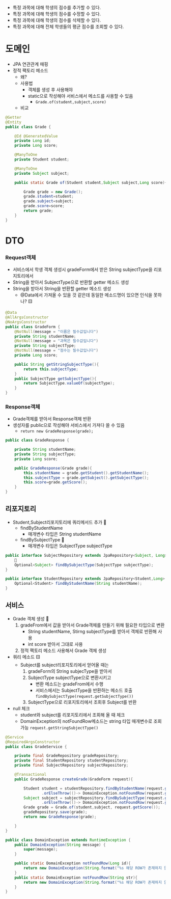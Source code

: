 
- 특정 과목에 대해 학생의 점수를 추가할 수 있다. 
- 특정 과목에 대해 학생의 점수를 수정할 수 있다.
- 특정 과목에 대해 학생의 점수를 삭제할 수 있다.
- 특정 과목에 대해 전체 학생들의 평균 점수를 조회할 수 있다.

# 도메인
- JPA 연관관계 매핑
- 정적 팩토리 메소드
    - 왜?
    - 사용법
        - 객체를 생성 후 사용해야
        - static으로 작성해야 서비스에서 메소드를 사용할 수 있음
            - `Grade.of(student,subject,score)`
    - 비교
```java
@Getter
@Entity
public class Grade {

    @Id @GeneratedValue
    private Long id;
    private Long score;

    @ManyToOne
    private Student student;

    @ManyToOne
    private Subject subject;

    public static Grade of(Student student,Subject subject,Long score){

        Grade grade = new Grade();
        grade.student=student;
        grade.subject=subject;
        grade.score=score;
        return grade;
    }
}
```
# DTO
### Request객체
- 서비스에서 학생 객체 생성시 gradeForm에서 받은 String subjectType을 리포지토리에서 
- String을 받아서 SubjectType으로 반환할 getter 메소드 생성
- String을 받아서 String을 반환할 getter 메소드 생성
    - @Data에서 가져올 수 있을 것 같은데 동일한 메소드명이 있으면 인식을 못하나? 🟨

```java
@Data
@AllArgsConstructor
@NoArgsConstructor
public class GradeForm {
    @NotNull(message = "이름은 필수값입니다")
    private String studentName;
    @NotNull(message = "과목은 필수값입니다")
    private String subjectType;
    @NotNull(message = "점수는 필수값입니다")
    private Long score;

    public String getStringSubjectType(){
        return this.subjectType;
    }
    public SubjectType getSubjectType(){
        return SubjectType.valueOf(subjectType);
    }
}
```
### Response객체
- Grade객체를 받아서 Response객체 반환
- 생성자를 public으로 작성해야 서비스에서 가져다 쓸 수 있음
    - `return new GradeResponse(grade);`
```java
public class GradeResponse {

    private String studentName;
    private String subjectType;
    private Long score;

    public GradeResponse(Grade grade){
        this.studentName = grade.getStudent().getStudentName();
        this.subjectType = grade.getSubject().getSubjectType();
        this.score=grade.getScore();
    }
}
```
## 리포지토리
- Student,Subject리포지토리에 쿼리메서드 추가 🧩
    - findByStudentName
        - 매개변수 타입은 String studentName
    - findBySubjectType 🧩
        - 매개변수 타입은 SubjectType subjectType
```java
public interface SubjectRepository extends JpaRepository<Subject, Long> {
    🧩
    Optional<Subject> findBySubjectType(SubjectType subjectType);
}
```
```java
public interface StudentRepository extends JpaRepository<Student,Long> {
    Optional<Student> findByStudentName(String studentName);
}
```

## 서비스
- Grade 객체 생성 🧩
    1. gradeFrom에서 값을 받아서 Grade객체를 만들기 위해 필요한 타입으로 변환
        - String studentName, Stirng subjectType를 받아서 객체로 반환해 사용 
        - int score 받아서 그대로 사용
    2. 정적 팩토리 메소드 사용해서 Grade 객체 생성
- 쿼리 메소드 🟨
    - Subject를 subject리포지토리에서 얻어올 때는
        1. gradeForm의 String subjecType을 받아서
        2. SubjectType subjectType으로 변환시키고
            - 변환 메소드는 gradeFrom에서 수행
            - 서비스에서는 SubjectType을 반환하는 메소드 호출
            ```findBySubjectType(request.getSubjectType())```
        3. SubjectType으로 리포지토리에서 조회후 Subject를 반환
- null 체크
    - student와 subject를 리포지토리에서 조회해 올 때 체크
    - DomainException의 notFoundRow메소드는 string 타입 매개변수로 조회가능
    ```request.getStringSubjectType()```
```java
@Service
@RequiredArgsConstructor
public class GradeService {

    private final GradeRepository gradeRepository;
    private final StudentRepository studentRepository;
    private final SubjectRepository subjectRepository;

    @Transactional
    public GradeResponse createGrade(GradeForm request){

        Student student = studentRepository.findByStudentName(request.getStudentName())
                .orElseThrow(()-> DomainException.notFoundRow(request.getStudentName()));
        Subject subject = subjectRepository.findBySubjectType(request.getSubjectType())
                .orElseThrow(()-> DomainException.notFoundRow(request.getStringSubjectType()));
        Grade grade = Grade.of(student,subject, request.getScore());
        gradeRepository.save(grade);
        return new GradeResponse(grade);

    }
}
```
```java
public class DomainException extends RuntimeException {
    public DomainException(String message) {
        super(message);
    }

    public static DomainException notFoundRow(Long id){
        return new DomainException(String.format("%s 해당 ROW가 존재하지 않습니다",id));
    }
    public static DomainException notFoundRow(String str){
        return new DomainException(String.format("%s 해당 ROW가 존재하지 않습니다",str));
    }
}
```